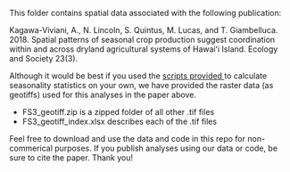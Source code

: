 This folder contains spatial data associated with the following publication:

Kagawa-Viviani, A., N. Lincoln, S. Quintus, M. Lucas, and T. Giambelluca. 2018. Spatial patterns of seasonal crop production suggest coordination within and across dryland agricultural systems of Hawaiʻi Island. Ecology and Society 23(3).

Although it would be best if you used the <a href="https://github.com/akkagawa/DrylandAg/tree/master/Scripts"> scripts provided </a> to calculate seasonality statistics on your own, we have provided the raster data (as geotiffs) used for this analyses in the paper above.

- FS3_geotiff.zip is a zipped folder of all other .tif files
- FS3_geotiff_index.xlsx describes each of the .tif files

Feel free to download and use the data and code in this repo for non-commerical purposes. If you publish analyses using our data or code, be sure to cite the paper. Thank you!
